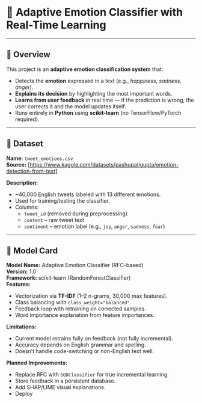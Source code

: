 # 🧠 Adaptive Emotion Classifier with Real-Time Learning

---

## 📌 Overview
This project is an **adaptive emotion classification system** that:
- Detects the **emotion** expressed in a text (e.g., *happiness, sadness, anger*).
- **Explains its decision** by highlighting the most important words.
- **Learns from user feedback** in real time — if the prediction is wrong, the user corrects it and the model updates itself.
- Runs entirely in **Python** using **scikit-learn** (no TensorFlow/PyTorch required).

---

## 📂 Dataset
**Name:** `tweet_emotions.csv`  
**Source:** [https://www.kaggle.com/datasets/pashupatigupta/emotion-detection-from-text]

**Description:**
- ~40,000 English tweets labeled with 13 different emotions.
- Used for training/testing the classifier.
- Columns:
  - `tweet_id` (removed during preprocessing)
  - `content` – raw tweet text
  - `sentiment` – emotion label (e.g., `joy`, `anger`, `sadness`, `fear`)

---

## 🧠 Model Card

**Model Name:** Adaptive Emotion Classifier (RFC-based)  
**Version:** 1.0  
**Framework:** scikit-learn (RandomForestClassifier)  
**Features:**
- Vectorization via **TF-IDF** (1–2 n-grams, 30,000 max features).
- Class balancing with `class_weight="balanced"`.
- Feedback loop with retraining on corrected samples.
- Word importance explanation from feature importances.

**Limitations:**
- Current model retrains fully on feedback (not fully incremental).
- Accuracy depends on English grammar and spelling.
- Doesn’t handle code-switching or non-English text well.

**Planned Improvements:**
- Replace RFC with `SGDClassifier` for true incremental learning.
- Store feedback in a persistent database.
- Add SHAP/LIME visual explanations.
- Deploy
